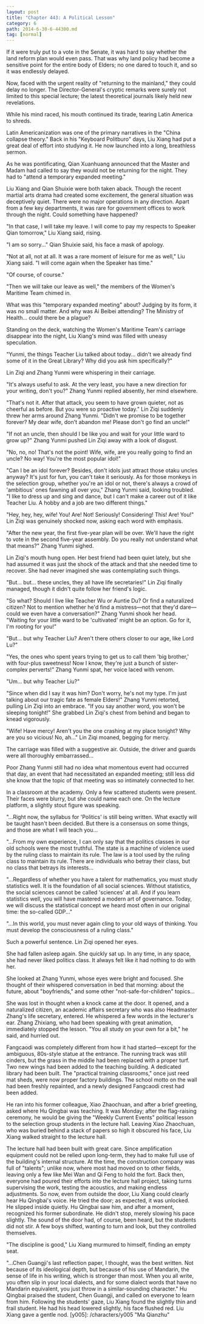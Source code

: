 ```yaml
---
layout: post
title: "Chapter 443: A Political Lesson"
category: 6
path: 2014-6-30-6-44300.md
tag: [normal]
---
```


If it were truly put to a vote in the Senate, it was hard to say whether the land reform plan would even pass. That was why land policy had become a sensitive point for the entire body of Elders; no one dared to touch it, and so it was endlessly delayed.

Now, faced with the urgent reality of "returning to the mainland," they could delay no longer. The Director-General's cryptic remarks were surely not limited to this special lecture; the latest theoretical journals likely held new revelations.

While his mind raced, his mouth continued its tirade, tearing Latin America to shreds.

Latin Americanization was one of the primary narratives in the "China collapse theory." Back in his "Keyboard Politburo" days, Liu Xiang had put a great deal of effort into studying it. He now launched into a long, breathless sermon.

As he was pontificating, Qian Xuanhuang announced that the Master and Madam had called to say they would not be returning for the night. They had to "attend a temporary expanded meeting."

Liu Xiang and Qian Shuixie were both taken aback. Though the recent martial arts drama had created some excitement, the general situation was deceptively quiet. There were no major operations in any direction. Apart from a few key departments, it was rare for government offices to work through the night. Could something have happened?

"In that case, I will take my leave. I will come to pay my respects to Speaker Qian tomorrow," Liu Xiang said, rising.

"I am so sorry..." Qian Shuixie said, his face a mask of apology.

"Not at all, not at all. It was a rare moment of leisure for me as well," Liu Xiang said. "I will come again when the Speaker has time."

"Of course, of course."

"Then we will take our leave as well," the members of the Women's Maritime Team chimed in.

What was this "temporary expanded meeting" about? Judging by its form, it was no small matter. And why was Ai Beibei attending? The Ministry of Health... could there be a plague?

Standing on the deck, watching the Women's Maritime Team's carriage disappear into the night, Liu Xiang's mind was filled with uneasy speculation.

"Yunmi, the things Teacher Liu talked about today... didn't we already find some of it in the Great Library? Why did you ask him specifically?"

Lin Ziqi and Zhang Yunmi were whispering in their carriage.

"It's always useful to ask. At the very least, you have a new direction for your writing, don't you?" Zhang Yunmi replied absently, her mind elsewhere.

"That's not it. After that attack, you seem to have grown quieter, not as cheerful as before. But you were so proactive today." Lin Ziqi suddenly threw her arms around Zhang Yunmi. "Didn't we promise to be together forever? My dear wife, don't abandon me! Please don't go find an uncle!"

"If not an uncle, then should I be like you and wait for your little ward to grow up?" Zhang Yunmi pushed Lin Ziqi away with a look of disgust.

"No, no, no! That's not the point! Wife, wife, are you really going to find an uncle? No way! You're the most popular idol!"

"Can I be an idol forever? Besides, don't idols just attract those otaku uncles anyway? It's just for fun, you can't take it seriously. As for those monkeys in the selection group, whether you're an idol or not, there's always a crowd of 'ambitious' ones fawning all over you," Zhang Yunmi said, looking troubled. "I like to dress up and sing and dance, but I can't make a career out of it like Teacher Liu. A hobby and a job are two different things."

"Hey, hey, hey, wife! You! Are! Not! Seriously! Considering! This! Are! You!" Lin Ziqi was genuinely shocked now, asking each word with emphasis.

"After the new year, the first five-year plan will be over. We'll have the right to vote in the second five-year assembly. Do you really not understand what that means?" Zhang Yunmi sighed.

Lin Ziqi's mouth hung open. Her best friend had been quiet lately, but she had assumed it was just the shock of the attack and that she needed time to recover. She had never imagined she was contemplating such things.

"But... but... these uncles, they all have life secretaries!" Lin Ziqi finally managed, though it didn't quite follow her friend's logic.

"So what? Should I live like Teacher Wu or Auntie Du? Or find a naturalized citizen? Not to mention whether he'd find a mistress—not that they'd dare—could we even have a conversation?" Zhang Yunmi shook her head. "Waiting for your little ward to be 'cultivated' might be an option. Go for it, I'm rooting for you!"

"But... but why Teacher Liu? Aren't there others closer to our age, like Lord Lu?"

"Yes, the ones who spent years trying to get us to call them 'big brother,' with four-plus sweetness! Now I know, they're just a bunch of sister-complex perverts!" Zhang Yunmi spat, her voice laced with venom.

"Um... but why Teacher Liu?"

"Since when did I say it was him? Don't worry, he's not my type. I'm just talking about our tragic fate as female Elders!" Zhang Yunmi retorted, pulling Lin Ziqi into an embrace. "If you say another word, you won't be sleeping tonight!" She grabbed Lin Ziqi's chest from behind and began to knead vigorously.

"Wife! Have mercy! Aren't you the one crashing at my place tonight? Why are you so vicious! No, ah..." Lin Ziqi moaned, begging for mercy.

The carriage was filled with a suggestive air. Outside, the driver and guards were all thoroughly embarrassed...

Poor Zhang Yunmi still had no idea what momentous event had occurred that day, an event that had necessitated an expanded meeting; still less did she know that the topic of that meeting was so intimately connected to her.

In a classroom at the academy. Only a few scattered students were present. Their faces were blurry, but she could name each one. On the lecture platform, a slightly stout figure was speaking.

"...Right now, the syllabus for 'Politics' is still being written. What exactly will be taught hasn't been decided. But there is a consensus on some things, and those are what I will teach you...

"...From my own experience, I can only say that the politics classes in our old schools were the most truthful. The state is a machine of violence used by the ruling class to maintain its rule. The law is a tool used by the ruling class to maintain its rule. There are individuals who betray their class, but no class that betrays its interests...

"...Regardless of whether you have a talent for mathematics, you must study statistics well. It is the foundation of all social sciences. Without statistics, the social sciences cannot be called 'sciences' at all. And if you learn statistics well, you will have mastered a modern art of governance. Today, we will discuss the statistical concept we heard most often in our original time: the so-called GDP..."

"...In this world, you must never again cling to your old ways of thinking. You must develop the consciousness of a ruling class."

Such a powerful sentence. Lin Ziqi opened her eyes.

She had fallen asleep again. She quickly sat up. In any time, in any space, she had never liked politics class. It always felt like it had nothing to do with her.

She looked at Zhang Yunmi, whose eyes were bright and focused. She thought of their whispered conversation in bed that morning: about the future, about "boyfriends," and some other "not-safe-for-children" topics...

She was lost in thought when a knock came at the door. It opened, and a naturalized citizen, an academic affairs secretary who was also Headmaster Zhang's life secretary, entered. He whispered a few words in the lecturer's ear. Zhang Zhixiang, who had been speaking with great animation, immediately stopped the lesson. "You all study on your own for a bit," he said, and hurried out.

Fangcaodi was completely different from how it had started—except for the ambiguous, 80s-style statue at the entrance. The running track was still cinders, but the grass in the middle had been replaced with a proper turf. Two new wings had been added to the teaching building. A dedicated library had been built. The "practical training classrooms," once just reed mat sheds, were now proper factory buildings. The school motto on the wall had been freshly repainted, and a newly designed Fangcaodi crest had been added.

He ran into his former colleague, Xiao Zhaochuan, and after a brief greeting, asked where Hu Qingbai was teaching. It was Monday; after the flag-raising ceremony, he would be giving the "Weekly Current Events" political lesson to the selection group students in the lecture hall. Leaving Xiao Zhaochuan, who was buried behind a stack of papers so high it obscured his face, Liu Xiang walked straight to the lecture hall.

The lecture hall had been built with great care. Since amplification equipment could not be relied upon long-term, they had to make full use of the building's internal structure. At the time, the construction company was full of "talents"; unlike now, where most had moved on to other fields, leaving only a few like Mei Wan and Qi Feng to hold the fort. Back then, everyone had poured their efforts into the lecture hall project, taking turns supervising the work, testing the acoustics, and making endless adjustments. So now, even from outside the door, Liu Xiang could clearly hear Hu Qingbai's voice. He tried the door; as expected, it was unlocked. He slipped inside quietly. Hu Qingbai saw him, and after a moment, recognized his former subordinate. He didn't stop, merely slowing his pace slightly. The sound of the door had, of course, been heard, but the students did not stir. A few boys shifted, wanting to turn and look, but they controlled themselves.

"The discipline is good," Liu Xiang murmured to himself, finding an empty seat.

"...Chen Guangji's last reflection paper, I thought, was the best written. Not because of its ideological depth, but because of his use of Mandarin, the sense of life in his writing, which is stronger than most. When you all write, you often slip in your local dialects, and for some dialect words that have no Mandarin equivalent, you just throw in a similar-sounding character." Hu Qingbai praised the student, Chen Guangji, and called on everyone to learn from him. Following the students' gaze, Liu Xiang found the slightly thin and frail student. He had his head lowered slightly, his face flushed red. Liu Xiang gave a gentle nod.
[y005]: /characters/y005 "Ma Qianzhu"